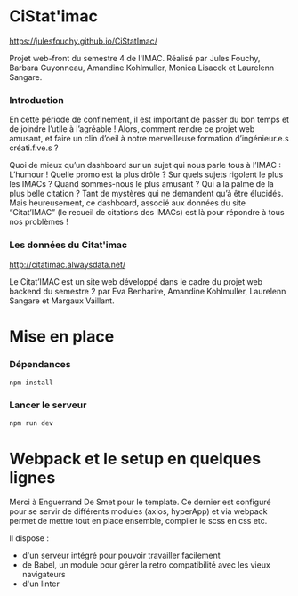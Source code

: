 # CiStat'imac

https://julesfouchy.github.io/CiStatImac/

Projet web-front du semestre 4 de l'IMAC.
Réalisé par Jules Fouchy, Barbara Guyonneau, Amandine Kohlmuller, Monica Lisacek et Laurelenn Sangare.

### Introduction

En cette période de confinement, il est important de passer du bon temps et de joindre l’utile à l’agréable ! Alors, comment rendre ce projet web amusant, et faire un clin d’oeil à notre merveilleuse formation d’ingénieur.e.s créati.f.ve.s ? 

Quoi de mieux qu’un dashboard sur un sujet qui nous parle tous à l’IMAC : L’humour !  Quelle promo est la plus drôle ? Sur quels sujets rigolent le plus les IMACs ? Quand sommes-nous le plus amusant ? Qui a la palme de la plus belle citation ? Tant de mystères qui ne demandent qu’à être élucidés. Mais heureusement, ce dashboard, associé aux données du site “Citat’IMAC” (le recueil de citations des IMACs) est là pour répondre à tous nos problèmes !

### Les données du Citat'imac

http://citatimac.alwaysdata.net/

Le Citat’IMAC est un site web développé dans le cadre du projet web backend du semestre 2 par Eva Benharire, Amandine Kohlmuller, Laurelenn Sangare et Margaux Vaillant.



# Mise en place

### Dépendances

```
npm install
```

### Lancer le serveur

```
npm run dev
```

# Webpack et le setup en quelques lignes

Merci à Enguerrand De Smet pour le template. Ce dernier est configuré pour se servir de différents modules (axios, hyperApp) et via webpack permet de mettre tout en place ensemble, compiler le scss en css etc.

Il dispose :
- d'un serveur intégré pour pouvoir travailler facilement
- de Babel, un module pour gérer la retro compatibilité avec les vieux navigateurs
- d'un linter
